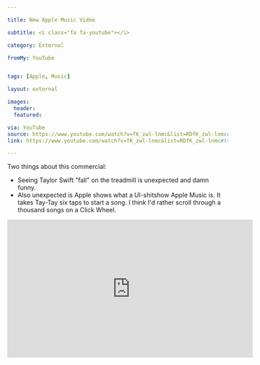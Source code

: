 ```yaml
---

title: New Apple Music Video

subtitle: <i class="fa fa-youtube"></i>

category: External

fromMy: YouTube


tags: [Apple, Music]

layout: external

images:
  header:
  featured:

via: YouTube
source: https://www.youtube.com/watch?v=fK_zwl-lnmc&list=RDfK_zwl-lnmc#t=0
link: https://www.youtube.com/watch?v=fK_zwl-lnmc&list=RDfK_zwl-lnmc#t=0

---
```

Two things about this commercial:

 - Seeing Taylor Swift "fall" on the treadmill is unexpected and damn funny.
 - Also unexpected is Apple shows what a UI-shitshow Apple Music is.  It takes Tay-Tay six taps to start a song.  I think I'd rather scroll through a thousand songs on a Click Wheel.

<iframe width="560" height="315" src="https://www.youtube.com/embed/fK_zwl-lnmc?list=RDfK_zwl-lnmc&amp;showinfo=0" frameborder="0" allowfullscreen></iframe>

